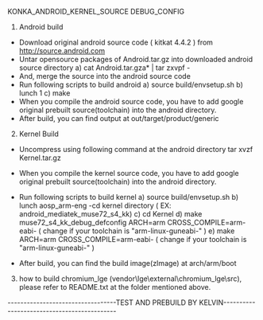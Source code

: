 KONKA_ANDROID_KERNEL_SOURCE DEBUG_CONFIG

1. Android build
  - Download original android source code ( kitkat 4.4.2 ) from http://source.android.com
  - Untar opensource packages of Android.tar.gz into downloaded android source directory
	a) cat Android.tar.gza* | tar zxvpf -
  - And, merge the source into the android source code
  - Run following scripts to build android
    a) source build/envsetup.sh
    b) lunch 1
    c) make
  - When you compile the android source code, you have to add google original prebuilt source(toolchain) into the android directory.
  - After build, you can find output at out/target/product/generic

2. Kernel Build  
  - Uncompress using following command at the android directory
        tar xvzf Kernel.tar.gz  
  - When you compile the kernel source code, you have to add google original prebuilt source(toolchain) into the android directory.
  - Run following scripts to build kernel
  	 a) source build/envsetup.sh
  	 b) lunch aosp_arm-eng
	 -cd kernel directory ( EX: android_mediatek_muse72_s4_kk)
  	 c) cd Kernel
    	 d) make muse72_s4_kk_debug_defconfig ARCH=arm CROSS_COMPILE=arm-eabi- ( change if your toolchain is "arm-linux-guneabi-" )
    	 e) make ARCH=arm CROSS_COMPILE=arm-eabi- ( change if your toolchain is "arm-linux-guneabi-" )

  - After build, you can find the build image(zImage) at arch/arm/boot

3. how to build chromium_lge (vendor\lge\external\chromium_lge\src),
       please refer to README.txt at the folder mentioned above.

----------------------------------TEST AND PREBUILD BY KELVIN--------------------------------------------



